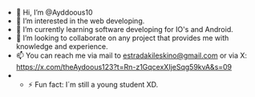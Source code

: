 - 👋 Hi, I’m @Ayddoous10
- 👀 I’m interested in the web developing.
- 🌱 I’m currently learning software developing for IO's and Android.
- 💞️ I’m looking to collaborate on any project that provides me with knowledge and experience.
- 📫 You can reach me via mail to estradakileskino@gmail.com or via X: https://x.com/theAydoous123?t=Rn-z1GqcexXIjeSqg59kvA&s=09
- - ⚡ Fun fact: I´m still a young student XD.

<!---
Ayddoous10/Ayddoous10 is a ✨ special ✨ repository because its `README.md` (this file) appears on your GitHub profile.
You can click the Preview link to take a look at your changes.
--->
